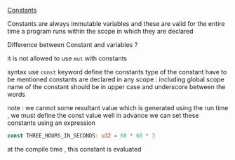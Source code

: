 [Constants](https://doc.rust-lang.org/book/ch03-01-variables-and-mutability.html#constants)

Constants are always immutable variables and these are valid for the entire time a program runs within the scope in which they are declared

Difference between Constant and variables ?

it is not allowed to use `mut` with constants

syntax
use `const` keyword define the constants
type of the constant have to be mentioned
constants are declared in any scope : including global scope
name of the constant should be in upper case and underscore between the words

note : we cannot some resultant value which is generated using the run time , we must define the const value well in advance
we can set these constants using an expression

```rust
const THREE_HOURS_IN_SECONDS: u32 = 60 * 60 * 3
```

at the compile time , this constant is evaluated 